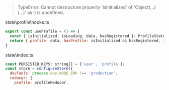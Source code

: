 > TypeError: Cannot destructure property 'isInitialized' of 'Object(...)(...)' as it is undefined.

state\profile\hooks.ts

```js
export const useProfile = () => {
  const { isInitialized, isLoading, data, hasRegistered }: ProfileState = useSelector((state: State) => state.profile)
  return { profile: data, hasProfile: isInitialized && hasRegistered, isInitialized, isLoading }
}
```

state\index.ts

```js
const PERSISTED_KEYS: string[] = ['user', 'profile'];
const store = configureStore({
  devTools: process.env.NODE_ENV !== 'production',
  reducer: {
    profile: profileReducer,
```
